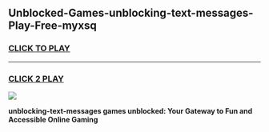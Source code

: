 
## Unblocked-Games-unblocking-text-messages-Play-Free-myxsq
<h3>
<a href="https://premium76.site?title=unblocking-text-messages&ref=12A">CLICK TO PLAY</a></h3>
<hr>

<h3>
<a href="https://premium76.site?title=unblocking-text-messages&ref=12A">CLICK 2 PLAY</a>
  
</h3>

<a href="https://premium76.site?title=unblocking-text-messages&ref=12A"><img src="https://clearcache.store/games.png"></a>


**unblocking-text-messages games unblocked: Your Gateway to Fun and Accessible Online Gaming**
